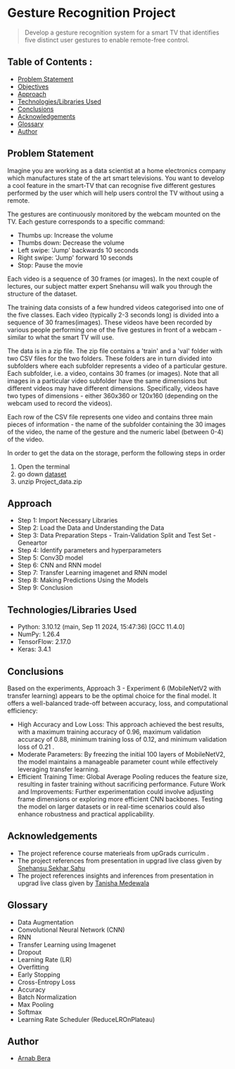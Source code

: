 # Gesture Recognition Project
> Develop a gesture recognition system for a smart TV that identifies five distinct user gestures to enable remote-free control.


## Table of Contents :
* [Problem Statement](#problem-statement)
* [Objectives](#objectives)
* [Approach](#approach)
* [Technologies/Libraries Used](#technologies/libraries-used)
* [Conclusions](#conclusions)
* [Acknowledgements](#acknowledgements)
* [Glossary](#glossary)
* [Author](#author)


## Problem Statement
Imagine you are working as a data scientist at a home electronics company which manufactures state of the art smart televisions. You want to develop a cool feature in the smart-TV that can recognise five different gestures performed by the user which will help users control the TV without using a remote.

The gestures are continuously monitored by the webcam mounted on the TV. Each gesture corresponds to a specific command:

- Thumbs up:  Increase the volume
- Thumbs down: Decrease the volume
- Left swipe: 'Jump' backwards 10 seconds
- Right swipe: 'Jump' forward 10 seconds  
- Stop: Pause the movie
 

Each video is a sequence of 30 frames (or images). In the next couple of lectures, our subject matter expert Snehansu will walk you through the structure of the dataset.

The training data consists of a few hundred videos categorised into one of the five classes. Each video (typically 2-3 seconds long) is divided into a sequence of 30 frames(images). These videos have been recorded by various people performing one of the five gestures in front of a webcam - similar to what the smart TV will use.  

The data is in a zip file. The zip file contains a 'train' and a 'val' folder with two CSV files for the two folders. These folders are in turn divided into subfolders where each subfolder represents a video of a particular gesture. Each subfolder, i.e. a video, contains 30 frames (or images). Note that all images in a particular video subfolder have the same dimensions but different videos may have different dimensions. Specifically, videos have two types of dimensions - either 360x360 or 120x160 (depending on the webcam used to record the videos).

Each row of the CSV file represents one video and contains three main pieces of information - the name of the subfolder containing the 30 images of the video, the name of the gesture and the numeric label (between 0-4) of the video.

In order to get the data on the storage, perform the following steps in order
1. Open the terminal
2. go down [dataset]( https://drive.google.com/uc?id=1ehyrYBQ5rbQQe6yL4XbLWe3FMvuVUGiL )
3. unzip Project_data.zip

## Approach

- Step 1: Import Necessary Libraries
- Step 2: Load the Data and Understanding the Data
- Step 3: Data Preparation Steps - Train-Validation Split and Test Set - Geneartor 
- Step 4: Identify parameters and hyperparameters
- Step 5: Conv3D model
- Step 6: CNN and RNN model
- Step 7: Transfer Learning imagenet and RNN model
- Step 8: Making Predictions Using the Models
- Step 9: Conclusion
  
## Technologies/Libraries Used
- Python: 3.10.12 (main, Sep 11 2024, 15:47:36) [GCC 11.4.0]
- NumPy: 1.26.4
- TensorFlow: 2.17.0
- Keras: 3.4.1

## Conclusions
Based on the experiments, Approach 3 - Experiment 6 (MobileNetV2 with transfer learning) appears to be the optimal choice for the final model. It offers a well-balanced trade-off between accuracy, loss, and computational efficiency:

  - High Accuracy and Low Loss: This approach achieved the best results, with a maximum training accuracy of 0.96, maximum validation accuracy of 0.88, minimum training loss of 0.12, and minimum validation loss of 0.21 .
  - Moderate Parameters: By freezing the initial 100 layers of MobileNetV2, the model maintains a manageable parameter count while effectively leveraging transfer learning.
  - Efficient Training Time: Global Average Pooling reduces the feature size, resulting in faster training without sacrificing performance.
Future Work and Improvements: Further experimentation could involve adjusting frame dimensions or exploring more efficient CNN backbones. Testing the model on larger datasets or in real-time scenarios could also enhance robustness and practical applicability.



## Acknowledgements

- The project reference course materieals from upGrads curriculm .
- The project references from presentation in upgrad live class given by [Snehansu Sekhar Sahu]( https://www.linkedin.com/in/snehansu-sekhar-sahu-iisc/ )
- The project references insights and inferences from presentation in upgrad live class given by [Tanisha Medewala](https://www.linkedin.com/in/tanishamedewala/)

## Glossary

- Data Augmentation
- Convolutional Neural Network (CNN)
- RNN
- Transfer Learning using Imagenet
- Dropout
- Learning Rate (LR)
- Overfitting
- Early Stopping
- Cross-Entropy Loss
- Accuracy
- Batch Normalization
- Max Pooling
- Softmax
- Learning Rate Scheduler (ReduceLROnPlateau)

## Author
* [Arnab Bera]( https://www.linkedin.com/in/arnabbera-tech/ )
